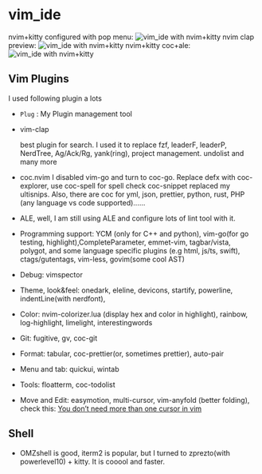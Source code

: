 # vim_ide
nvim+kitty configured with pop menu:
![vim_ide with nvim+kitty](https://github.com/ray-x/dotfiles/img/blob/master/menu.jpg)
nvim clap preview:
![vim_ide with nvim+kitty](https://github.com/ray-x/dotfiles/img/blob/master/clap.jpg)
nvim+kitty coc+ale:
![vim_ide with nvim+kitty](https://github.com/ray-x/dotfiles/img/blob/master/coc_float_errorcheck.jpg)


## Vim Plugins

I used following plugin a lots

* ``Plug`` :
   My Plugin management tool

* vim-clap

   best plugin for search. I used it to replace fzf, leaderF, leaderP, NerdTree, Ag/Ack/Rg, yank(ring), project management. undolist and many more

* coc.nvim
   I disabled vim-go and turn to coc-go. Replace defx with coc-explorer, use coc-spell for spell check
   coc-snippet replaced my ultisnips. Also, there are coc for yml, json, prettier, python, rust, PHP (any language vs code
   supported)......

* ALE, well, I am still using ALE and configure lots of lint tool with it.

* Programming support: YCM (only for C++ and python), vim-go(for go testing, highlight),CompleteParameter, emmet-vim, tagbar/vista, polygot, and some
    language specific plugins (e.g html, js/ts, swift), ctags/gutentags, vim-less, govim(some cool AST)

* Debug: vimspector

* Theme, look&feel: onedark, eleline, devicons, startify, powerline, indentLine(with nerdfont),

* Color: nvim-colorizer.lua (display hex and color in highlight), rainbow, log-highlight, limelight, interestingwords

* Git: fugitive, gv, coc-git

* Format: tabular, coc-prettier(or, sometimes prettier), auto-pair

* Menu and tab: quickui, wintab

* Tools: floatterm, coc-todolist

* Move and Edit: easymotion, multi-cursor, vim-anyfold (better folding), check this: [You don’t need more than one cursor in vim](https://medium.com/@schtoeffel/you-don-t-need-more-than-one-cursor-in-vim-2c44117d51db)

## Shell

* OMZshell is good, iterm2 is popular, but I turned to zprezto(with powerlevel10) + kitty. It is cooool and faster.
